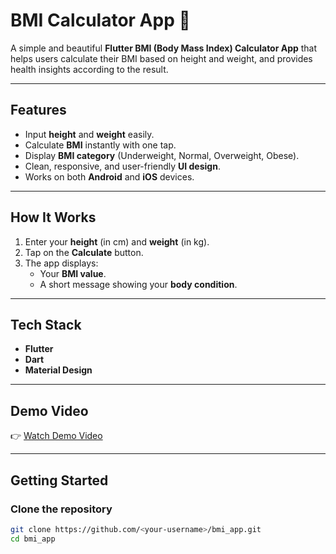 #  BMI Calculator App 🧮

A simple and beautiful **Flutter BMI (Body Mass Index) Calculator App** that helps users calculate their BMI based on height and weight, and provides health insights according to the result.

---

##  Features

- Input **height** and **weight** easily.  
- Calculate **BMI** instantly with one tap.  
- Display **BMI category** (Underweight, Normal, Overweight, Obese).  
- Clean, responsive, and user-friendly **UI design**.  
- Works on both **Android** and **iOS** devices.

---

##  How It Works

1. Enter your **height** (in cm) and **weight** (in kg).  
2. Tap on the **Calculate** button.  
3. The app displays:
   - Your **BMI value**.
   - A short message showing your **body condition**.

---

##  Tech Stack

- **Flutter**   
- **Dart**  
- **Material Design**

---


##  Demo Video

👉 [Watch Demo Video](https://drive.google.com/file/d/18LV4VS1yM938qk03KBXSKJdoxraxh_s2/view?usp=sharing)

---

##  Getting Started

###  Clone the repository
```bash
git clone https://github.com/<your-username>/bmi_app.git
cd bmi_app


